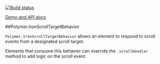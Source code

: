 <!---

This README is automatically generated from the comments in these files:
iron-scroll-target-behavior.html

Edit those files, and our readme bot will duplicate them over here!
Edit this file, and the bot will squash your changes :)

The bot does some handling of markdown. Please file a bug if it does the wrong
thing! https://github.com/PolymerLabs/tedium/issues

-->

[![Build status](https://travis-ci.org/PolymerElements/iron-scroll-target-behavior.svg?branch=master)](https://travis-ci.org/PolymerElements/iron-scroll-target-behavior)

_[Demo and API docs](https://elements.polymer-project.org/elements/iron-scroll-target-behavior)_

##Polymer.IronScrollTargetBehavior

`Polymer.IronScrollTargetBehavior` allows an element to respond to scroll events from a designated scroll target.

Elements that consume this behavior can override the `_scrollHandler` method to add logic on the scroll event.

